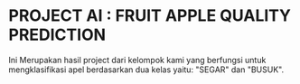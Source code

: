 # PROJECT AI : FRUIT APPLE QUALITY PREDICTION
Ini Merupakan hasil project dari kelompok kami yang berfungsi untuk mengklasifikasi apel berdasarkan dua kelas yaitu: "SEGAR" dan "BUSUK".

